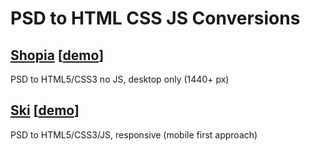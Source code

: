 # PSD to HTML CSS JS Conversions
## [Shopia](./Shopia) [[demo](http://tviix.com/workspace/shopia/)]
PSD to HTML5/CSS3 no JS, desktop only (1440+ px)

## [Ski](./Ski) [[demo](http://tviix.com/workspace/ski/)]
PSD to HTML5/CSS3/JS, responsive (mobile first approach)
